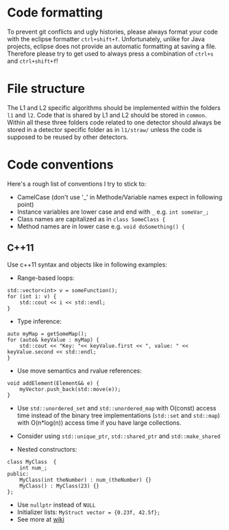 # Code formatting
To prevent git conflicts and ugly histories, please always format your code with the eclipse formatter ```ctrl+shift+f```. Unfortunately, unlike for Java projects, eclipse does not provide an automatic formatting at saving a file. Therefore please try to get used to always press a combination of ```ctrl+s``` and ```ctrl+shift+f```!

# File structure
The L1 and L2 specific algorithms should be implemented within the folders ```l1``` and ```l2```. Code that is shared by L1 and L2 should be stored in ```common```. Within all these three folders code related to one detector should always be stored in a detector specific folder as in ```l1/straw/``` unless the code is supposed to be reused by other detectors.

# Code conventions
Here's a rough list of conventions I try to stick to:
 - CamelCase (don't use '_' in Methode/Variable names expect in following point)
 - Instance variables are lower case and end with ```_``` e.g. ```int someVar_;```
 - Class names are capitalized as in ```class SomeClass {```
 - Method names are in lower case e.g. ```void doSomething() {```

## C++11
Use c++11 syntax and objects like in following examples:
- Range-based loops:
```
std::vector<int> v = someFunction();
for (int i: v) {
    std::cout << i << std::endl;
}
```

- Type inference: 
```
auto myMap = getSomeMap();
for (auto& keyValue : myMap) {
    std::cout << "Key: "<< keyValue.first << ", value: " << keyValue.second << std::endl;
}
```

- Use move semantics and rvalue references:
```
void addElement(Element&& e) {
    myVector.push_back(std::move(e));
}
```

- Use ```std::unordered_set``` and ```std::unordered_map``` with O(const) access time instead of the binary tree implementations (```std::set``` and ```std::map```) with O(n*log(n)) access time if you have large collections.

- Consider using ```std::unique_ptr```, ```std::shared_ptr``` and  ```std::make_shared```

- Nested constructors: 
```
class MyClass  {
    int num_;
public:
    MyClass(int theNumber) : num_(theNumber) {}
    MyClass() : MyClass(23) {}
};
```

- Use ```nullptr``` instead of ```NULL``` 
- Initializer lists: ```MyStruct vector = {0.23f, 42.5f};```
- See more at [wiki](http://en.wikipedia.org/wiki/C%2B%2B11)